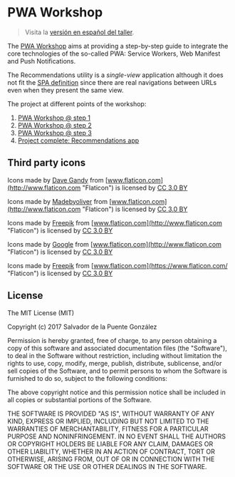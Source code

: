 # PWA Workshop

> Visita la [versión en español del taller](../es/).

The [PWA Workshop](https://delapuente.github.io/pwa-workshop/) aims at providing a step-by-step guide to integrate the core technologies of the so-called PWA: Service Workers, Web Manifest and Push Notifications.

The Recommendations utility is a _single-view_ application although it does not fit the [SPA definition](https://en.wikipedia.org/wiki/Single-page_application) since there are real navigations between URLs even when they present the same view.

The project at different points of the workshop:

  1. [PWA Workshop @ step 1](https://glitch.com/edit/#!/pwa-workshop)
  2. [PWA Workshop @ step 2](https://glitch.com/edit/#!/pwa-workshop-step2)
  3. [PWA Workshop @ step 3](https://glitch.com/edit/#!/pwa-workshop-step3)
  4. [Project complete: Recommendations app](https://glitch.com/edit/#!/recommendations)

## Third party icons

Icons made by [Dave Gandy](http://www.flaticon.com/authors/dave-gandy "Dave Gandy") from [www.flaticon.com](http://www.flaticon.com "Flaticon") is licensed by [CC 3.0 BY](http://creativecommons.org/licenses/by/3.0/ "Creative Commons BY 3.0")

Icons made by [Madebyoliver](http://www.flaticon.com/authors/madebyoliver "Madebyoliver") from [www.flaticon.com](http://www.flaticon.com "Flaticon") is licensed by [CC 3.0 BY](http://creativecommons.org/licenses/by/3.0/ "Creative Commons BY 3.0")

Icons made by [Freepik](http://www.freepik.com "Freepik") from [www.flaticon.com](http://www.flaticon.com "Flaticon") is licensed by [CC 3.0 BY](http://creativecommons.org/licenses/by/3.0/ "Creative Commons BY 3.0")

Icons made by [Google](http://www.flaticon.com/authors/google "Google") from [www.flaticon.com](http://www.flaticon.com "Flaticon") is licensed by [CC 3.0 BY](http://creativecommons.org/licenses/by/3.0/ "Creative Commons BY 3.0")

Icons made by [Freepik](http://www.freepik.com "Freepik") from [www.flaticon.com](https://www.flaticon.com/ "Flaticon") is licensed by [CC 3.0 BY](http://creativecommons.org/licenses/by/3.0/ "Creative Commons BY 3.0")

## License

The MIT License (MIT)

Copyright (c) 2017 Salvador de la Puente González

Permission is hereby granted, free of charge, to any person obtaining a copy
of this software and associated documentation files (the "Software"), to deal
in the Software without restriction, including without limitation the rights
to use, copy, modify, merge, publish, distribute, sublicense, and/or sell
copies of the Software, and to permit persons to whom the Software is
furnished to do so, subject to the following conditions:

The above copyright notice and this permission notice shall be included in
all copies or substantial portions of the Software.

THE SOFTWARE IS PROVIDED "AS IS", WITHOUT WARRANTY OF ANY KIND, EXPRESS OR
IMPLIED, INCLUDING BUT NOT LIMITED TO THE WARRANTIES OF MERCHANTABILITY,
FITNESS FOR A PARTICULAR PURPOSE AND NONINFRINGEMENT. IN NO EVENT SHALL THE
AUTHORS OR COPYRIGHT HOLDERS BE LIABLE FOR ANY CLAIM, DAMAGES OR OTHER
LIABILITY, WHETHER IN AN ACTION OF CONTRACT, TORT OR OTHERWISE, ARISING FROM,
OUT OF OR IN CONNECTION WITH THE SOFTWARE OR THE USE OR OTHER DEALINGS IN
THE SOFTWARE.
